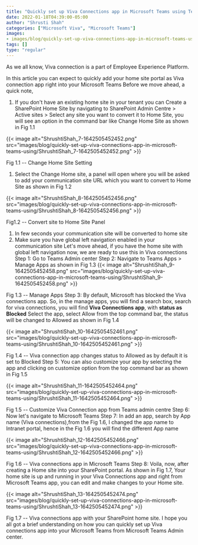 ```yaml
---
title: "Quickly set up Viva Connections app in Microsoft Teams using Teams admin center"
date: 2022-01-18T04:39:00-05:00
author: "Shrusti Shah"
categories: ["Microsoft Viva", "Microsoft Teams"]
images:
- images/blog/quickly-set-up-viva-connections-app-in-microsoft-teams-using/ShrushtiShah_7-1642505452452.png
tags: []
type: "regular"
---
```


As we all know, Viva connection is a part of Employee Experience
Platform.

In this article you can expect to quickly add your home site portal as
Viva connection app right into your Microsoft Teams
Before we move ahead, a quick note,

1.  If you don't have an existing home site in your tenant you can
    Create a SharePoint Home Site by navigating to SharePoint Admin
    Centre \> Active sites \> Select any site you want to convert it to
    Home Site, you will see an option in the command bar like Change
    Home Site as shown in Fig 1.1

{{< image alt="ShrushtiShah_7-1642505452452.png" src="images/blog/quickly-set-up-viva-connections-app-in-microsoft-teams-using/ShrushtiShah_7-1642505452452.png" >}}

Fig 1.1 -- Change Home Site Setting

1.  Select  the Change Home site, a panel will open where you will be
    asked to add your communication site URL which you want to convert
    to Home Site as shown in Fig 1.2
    
{{< image alt="ShrushtiShah_8-1642505452456.png" src="images/blog/quickly-set-up-viva-connections-app-in-microsoft-teams-using/ShrushtiShah_8-1642505452456.png" >}}

Fig1.2 -- Convert site to Home Site Panel

1.  In few seconds your communication site will be converted to home
    site
2.  Make sure you have global left navigation enabled in your
    communication site
Let's move ahead, if you have the home site with global left navigation
now, we are ready to use this in Viva connections
Step 1: Go to Teams Admin center
Step 2: Navigate to Teams Apps \> Manage Apps as shown in Fig 1.3
{{< image alt="ShrushtiShah_9-1642505452458.png" src="images/blog/quickly-set-up-viva-connections-app-in-microsoft-teams-using/ShrushtiShah_9-1642505452458.png" >}}

Fig 1.3 -- Manage Apps
Step 3: By default, Microsoft has blocked the Viva connections app. So,
in the manage apps, you will find a search box, search for viva
connections, you will find **Viva Connections app**, with **status as
Blocked**
Select the app, select  Allow from the top command bar, the status will
be changed to Allowed as shown in Fig 1.4

{{< image alt="ShrushtiShah_10-1642505452461.png" src="images/blog/quickly-set-up-viva-connections-app-in-microsoft-teams-using/ShrushtiShah_10-1642505452461.png" >}}

Fig 1.4 -- Viva connection
app changes status to Allowed as by default it is set to Blocked
Step 5: You can also customize your app by selecting the app and
clicking on customize option from the top command bar as shown in Fig
1.5

{{< image alt="ShrushtiShah_11-1642505452464.png" src="images/blog/quickly-set-up-viva-connections-app-in-microsoft-teams-using/ShrushtiShah_11-1642505452464.png" >}}

Fig 1.5 --
Customize Viva Connection app from Teams admin centre
Step 6: Now let's navigate to Microsoft Teams
Step 7: In add an app, search by App name (Viva connections),from the
Fig 1.6, I changed the app name to Intranet portal, hence in the Fig 1.6
you will find the different App name

{{< image alt="ShrushtiShah_12-1642505452466.png" src="images/blog/quickly-set-up-viva-connections-app-in-microsoft-teams-using/ShrushtiShah_12-1642505452466.png" >}}


Fig 1.6 -- Viva connections app in Microsoft Teams
Step 8: Voila, now, after creating a Home site into your SharePoint
portal. As shown in Fig 1.7, Your home site is up and running in your
Viva Connections app and right from Microsoft Teams app, you can edit
and make changes to your Home site.

{{< image alt="ShrushtiShah_13-1642505452474.png" src="images/blog/quickly-set-up-viva-connections-app-in-microsoft-teams-using/ShrushtiShah_13-1642505452474.png" >}}

 Fig 1.7 --
Viva connections app with your SharePoint home site.
I hope you all got a brief understanding on how you can quickly set up
Viva connections app into your Microsoft Teams from Microsoft Teams
Admin center.
